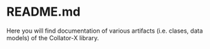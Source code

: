 # README.md

Here you will find documentation of various artifacts (i.e. clases, data models) of the Collator-X library.
